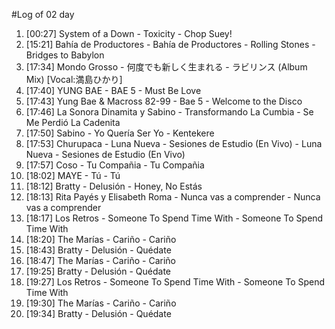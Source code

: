 #Log of 02 day

1. [00:27] System of a Down - Toxicity - Chop Suey!
1. [15:21] Bahía de Productores - Bahía de Productores - Rolling Stones - Bridges to Babylon
1. [17:34] Mondo Grosso - 何度でも新しく生まれる - ラビリンス (Album Mix) [Vocal:満島ひかり]
1. [17:40] YUNG BAE - BAE 5 - Must Be Love
1. [17:43] Yung Bae & Macross 82-99 - Bae 5 - Welcome to the Disco
1. [17:46] La Sonora Dinamita y Sabino - Transformando La Cumbia - Se Me Perdió La Cadenita
1. [17:50] Sabino - Yo Quería Ser Yo - Kentekere
1. [17:53] Churupaca - Luna Nueva - Sesiones de Estudio (En Vivo) - Luna Nueva - Sesiones de Estudio (En Vivo)
1. [17:57] Coso - Tu Compañia - Tu Compañia
1. [18:02] MAYE - Tú - Tú
1. [18:12] Bratty - Delusión - Honey, No Estás
1. [18:13] Rita Payés y Elisabeth Roma - Nunca vas a comprender - Nunca vas a comprender
1. [18:17] Los Retros - Someone To Spend Time With - Someone To Spend Time With
1. [18:20] The Marías - Cariño - Cariño
1. [18:43] Bratty - Delusión - Quédate
1. [18:47] The Marías - Cariño - Cariño
1. [19:25] Bratty - Delusión - Quédate
1. [19:27] Los Retros - Someone To Spend Time With - Someone To Spend Time With
1. [19:30] The Marías - Cariño - Cariño
1. [19:34] Bratty - Delusión - Quédate

